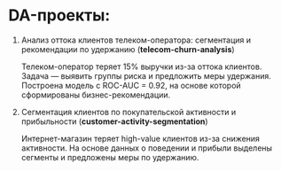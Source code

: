 # DA-проекты:

1. Анализ оттока клиентов телеком-оператора: сегментация и рекомендации по удержанию (**telecom-churn-analysis**)

   Телеком-оператор теряет 15% выручки из-за оттока клиентов. Задача — выявить группы риска и предложить меры удержания. Построена модель с ROC-AUC = 0.92, на основе которой сформированы бизнес-рекомендации.

2. Сегментация клиентов по покупательской активности и прибыльности (**customer-activity-segmentation**)

   Интернет-магазин теряет high-value клиентов из-за снижения активности. На основе данных о поведении и прибыли выделены сегменты и предложены меры по удержанию.
